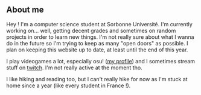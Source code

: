 ## About me

Hey ! I'm a computer science student at Sorbonne Université. I'm currently working on... well, getting decent grades and sometimes on random projects in order to learn new things. I'm not really sure about what I wanna do in the future so I'm trying to keep as many "open doors" as possible. I plan on keeping this website up to date, at least until the end of this year.

I play videogames a lot, especially osu! ([my profile](https://osu.ppy.sh/users/1067183)) and I sometimes stream stuff on [twitch](https://www.twitch.tv/emmanuel_osu). I'm not really active at the moment tho.

I like hiking and reading too, but I can't really hike for now as I'm stuck at home since a year (like every student in France !).
